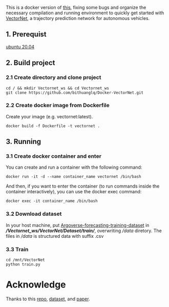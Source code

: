 This is a docker version of [this](https://github.com/Liang-ZX/VectorNet), fixing some bugs and 
organize the necessary compilation and running environment to quickly get started with [VectorNet](https://arxiv.org/pdf/2005.04259.pdf), a trajectory prediction network for autonomous vehicles.


## 1. Prerequist
[ubuntu 20.04](https://releases.ubuntu.com/20.04/)

## 2. Build project
### 2.1 Create directory and clone project
```
cd / && mkdir Vectornet_ws && cd Vectornet_ws
git clone https://github.com/bithuanglq/Docker-VectorNet.git
```

### 2.2 Create docker image from Dockerfile
Create your image (e.g. vectornet:latest).
```
docker build -f Dockerfile -t vectornet .
```

## 3. Running
### 3.1 Create docker container and enter
You can create and run a container with the following command:
```
docker run -it -d --name container_name vectornet /bin/bash
```

And then, if you want to enter the container (to run commands inside the container interactively), you can use the docker exec command:
```
docker exec -it container_name /bin/bash
```

### 3.2 Download dataset
In your host machine, put [Argoverse-forecasting-training-dataset](https://www.argoverse.org/av1.html#download-link) in ___/Vectornet_ws/VectorNet/Dataset/train/___, overwriting _/data_ diretory.
The files in _/data_ is structured data with suffix .csv


### 3.3 Train
```
cd /mnt/VectorNet 
python train.py
```



# Acknowledge
Thanks to this [repo](https://github.com/Liang-ZX/VectorNet), [dataset](https://github.com/argoverse/argoverse-api), and [paper](https://arxiv.org/pdf/2005.04259.pdf).
